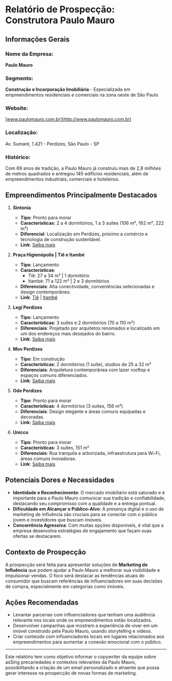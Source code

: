 # Relatório de Prospecção: Construtora Paulo Mauro

## Informações Gerais
### Nome da Empresa: 
**Paulo Mauro**

### Segmento:
**Construção e Incorporação Imobiliária** - Especializada em empreendimentos residenciais e comerciais na zona oeste de São Paulo

### Website:
[www.paulomauro.com.br](http://www.paulomauro.com.br)

### Localização:
Av. Sumaré, 1.421 - Perdizes, São Paulo - SP

### Histórico:
Com 69 anos de tradição, a Paulo Mauro já construiu mais de 2,8 milhões de metros quadrados e entregou 145 edifícios residenciais, além de empreendimentos industriais, comerciais e hoteleiros.

## Empreendimentos Principalmente Destacados
1. **Sintonia**
   - **Tipo**: Pronto para morar
   - **Características**: 2 a 4 dormitórios, 1 a 3 suítes (106 m², 162 m², 222 m²)
   - **Diferencial**: Localização em Perdizes, próximo a comércio e tecnologia de construção sustentável.
   - **Link**: [Saiba mais](https://www.paulomauro.com.br/empreendimento/empreendimento-sintonia/)

2. **Praça Higienópolis | Tiê e Itambé**
   - **Tipo**: Lançamento
   - **Características**:
     - Tiê: 27 a 34 m² | 1 dormitório
     - Itambé: 71 a 122 m² | 2 e 3 dormitórios
   - **Diferenciais**: Alta conectividade, conveniências selecionadas e design contemporâneo.
   - **Link**: [Tiê](https://www.paulomauro.com.br/empreendimento/praca-higienopolis-tie) | [Itambé](https://www.paulomauro.com.br/empreendimento/praca-higienopolis-itambe)

3. **Legí Perdizes**
   - **Tipo**: Lançamento
   - **Características**: 3 suítes e 2 dormitórios (70 a 110 m²)
   - **Diferenciais**: Projetado por arquitetos renomados e localizado em um dos endereços mais desejados do bairro.
   - **Link**: [Saiba mais](https://www.paulomauro.com.br/empreendimento/legi-perdizes/)

4. **Mov Perdizes**
   - **Tipo**: Em construção
   - **Características**: 2 dormitórios (1 suíte), studios de 25 a 32 m²
   - **Diferenciais**: Arquitetura contemporânea com lazer rooftop e espaços comuns diferenciados.
   - **Link**: [Saiba mais](https://www.paulomauro.com.br/empreendimento/mov-perdizes/)

5. **Ode Perdizes**
   - **Tipo**: Pronto para morar
   - **Características**: 4 dormitórios (3 suítes, 156 m²)
   - **Diferenciais**: Design elegante e áreas comuns equipadas e decoradas.
   - **Link**: [Saiba mais](https://www.paulomauro.com.br/empreendimento/ode-perdizes/)

6. **Unicco**
   - **Tipo**: Pronto para morar
   - **Características**: 3 suítes, 151 m²
   - **Diferenciais**: Rua tranquila e arborizada, infraestrutura para Wi-Fi, áreas comuns inovadoras.
   - **Link**: [Saiba mais](https://www.paulomauro.com.br/empreendimento/unicco/)

## Potenciais Dores e Necessidades
- **Identidade e Reconhecimento**: O mercado imobiliário está saturado e é importante para a Paulo Mauro comunicar sua tradição e confiabilidade, destacando seu compromisso com a qualidade e a entrega pontual.
- **Dificuldade em Alcançar o Público-Alvo**: A presença digital e o uso de marketing de influência são cruciais para se conectar com o público jovem e investidores que buscam imóveis.
- **Concorrência Agressiva**: Com muitas opções disponíveis, é vital que a empresa desenvolva estratégias de engajamento que façam suas ofertas se destacarem.

## Contexto de Prospecção
A prospecção será feita para apresentar soluções de **Marketing de Influência** que podem ajudar a Paulo Mauro a melhorar sua visibilidade e impulsionar vendas. O foco será destacar as tendências atuais do consumidor que buscam referências de influenciadores em suas decisões de compra, especialmente em categorias como imóveis.

## Ações Recomendadas
- Levantar parcerias com influenciadores que tenham uma audiência relevante nos locais onde os empreendimentos estão localizados.
- Desenvolver campanhas que mostrem a experiência de viver em um imóvel construído pela Paulo Mauro, usando storytelling e vídeos.
- Criar conteúdo com influenciadores locais em lugares relacionados aos empreendimentos para aumentar a conexão emocional com o público.

---

Este relatório tem como objetivo informar o copywriter da equipe sobre asSing precariedades e contextos relevantes da Paulo Mauro, possibilitando a criação de um email personalizado e atraente que possa gerar interesse na prospecção de novas formas de marketing.